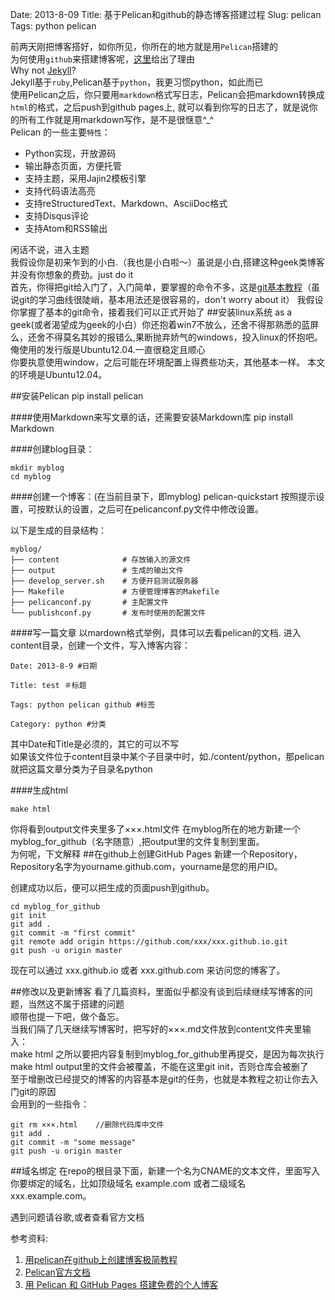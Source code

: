 Date: 2013-8-09
Title: 基于Pelican和github的静态博客搭建过程
Slug: pelican
Tags:  python pelican 

前两天刚把博客搭好，如你所见，你所在的地方就是用`Pelican`搭建的    
为何使用`github`来搭建博客呢，[这里](#todo)给出了理由   
Why not [Jekyll](#todo)?    
Jekyll基于`ruby`,Pelican基于`python`，我更习惯python，如此而已   
使用Pelican之后，你只要用`markdown`格式写日志，Pelican会把markdown转换成`html`的格式，之后push到github pages上, 就可以看到你写的日志了，就是说你的所有工作就是用markdown写作，是不是很惬意^_^   
Pelican 的一些主要`特性`：

*  Python实现，开放源码
*  输出静态页面，方便托管
*  支持主题，采用Jajin2模板引擎
*  支持代码语法高亮
*  支持reStructuredText、Markdown、AsciiDoc格式
*  支持Disqus评论
*  支持Atom和RSS输出


闲话不说，进入主题   
我假设你是初来乍到的小白.（我也是小白啦～）虽说是小白,搭建这种geek类博客并没有你想象的费劲。just do it     
首先，你得把git给入门了，入门简单，要掌握的命令不多，这是[git基本教程](#todo)（虽说git的学习曲线很陡峭，基本用法还是很容易的，don't worry about it） 
我假设你掌握了基本的git命令，接着我们可以正式开始了 
##安装linux系统
as a geek(或者渴望成为geek的小白）你还抱着win7不放么，还舍不得那熟悉的蓝屏么，还舍不得莫名其妙的报错么,果断抛弃娇气的windows，投入linux的怀抱吧。俺使用的发行版是Ubuntu12.04.一直很稳定且顺心    
你要执意使用window，之后可能在环境配置上得费些功夫，其他基本一样。
本文的环境是Ubuntu12.04。

##安装Pelican
    pip install pelican
   
####使用Markdown来写文章的话，还需要安装Markdown库 
    pip install Markdown

####创建blog目录：

    mkdir myblog
    cd myblog

####创建一个博客：(在当前目录下，即myblog)
    pelican-quickstart
按照提示设置，可按默认的设置，之后可在pelicanconf.py文件中修改设置。

以下是生成的目录结构：

    myblog/     
    ├── content              # 存放输入的源文件  
    ├── output               # 生成的输出文件  
    ├── develop_server.sh    # 方便开启测试服务器    
    ├── Makefile             # 方便管理博客的Makefile  
    ├── pelicanconf.py       # 主配置文件    
    └── publishconf.py       # 发布时使用的配置文件   

####写一篇文章
以mardown格式举例，具体可以去看pelican的文档. 进入content目录，创建一个文件，写入博客内容：

    Date: 2013-8-9 #日期

    Title: test ＃标题

    Tags: python pelican github #标签

    Category: python #分类

其中Date和Title是必须的，其它的可以不写    
如果该文件位于content目录中某个子目录中时，如./content/python，那pelican就把这篇文章分类为子目录名python

####生成html

    make html
你将看到output文件夹里多了×××.html文件
在myblog所在的地方新建一个myblog_for_github（名字随意）,把output里的文件复制到里面。   
为何呢，下文解释
##在github上创建GitHub Pages
新建一个Repository，Repository名字为yourname.github.com，yourname是您的用户ID。

创建成功以后，便可以把生成的页面push到github。

    cd myblog_for_github
    git init
    git add .
    git commit -m "first commit"
    git remote add origin https://github.com/xxx/xxx.github.io.git
    git push -u origin master

现在可以通过 xxx.github.io 或者 xxx.github.com 来访问您的博客了。

##修改以及更新博客
看了几篇资料，里面似乎都没有谈到后续继续写博客的问题，当然这不属于搭建的问题  
顺带也提一下吧，做个备忘。   
当我们隔了几天继续写博客时，把写好的×××.md文件放到content文件夹里输入：  
    make html
之所以要把内容复制到myblog_for_github里再提交，是因为每次执行 
    make html
output里的文件会被覆盖，不能在这里git init，否则仓库会被删了   
至于增删改已经提交的博客的内容基本是git的任务，也就是本教程之初让你去入门git的原因    
会用到的一些指令：

    git rm ×××.html    //删除代码库中文件
    git add . 
    git commit -m "some message"
    git push -u origin master

##域名绑定
在repo的根目录下面，新建一个名为CNAME的文本文件，里面写入你要绑定的域名，比如顶级域名 example.com 或者二级域名 xxx.example.com。


遇到问题请谷歌,或者查看官方文档

参考资料:

1.  [用pelican在github上创建博客极简教程](#todo)
2.  [Pelican官方文档](http://readthedocs.org/docs/pelican/en/2.8/)
3.  [用 Pelican 和 GitHub Pages 搭建免费的个人博客](#todo)
